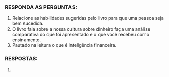 ### RESPONDA AS PERGUNTAS:
1. Relacione as habilidades sugeridas pelo livro para que uma pessoa seja bem sucedida.
2. O livro fala sobre a nossa cultura sobre dinheiro faça uma análise comparativa do que foi apresentado e o que você recebeu como ensinamento.
3. Pautado na leitura o que é inteligência financeira.

### RESPOSTAS:
1. 
